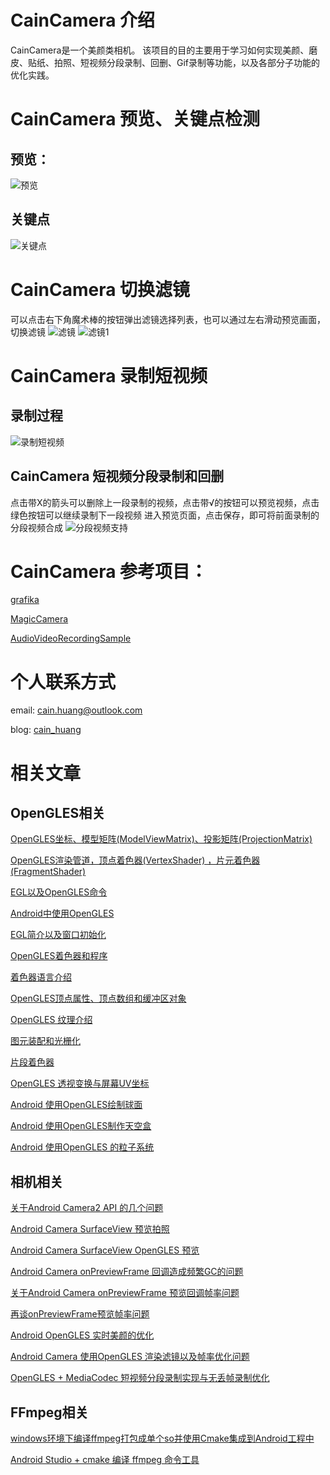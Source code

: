 # CainCamera 介绍
CainCamera是一个美颜类相机。
该项目的目的主要用于学习如何实现美颜、磨皮、贴纸、拍照、短视频分段录制、回删、Gif录制等功能，以及各部分子功能的优化实践。

# CainCamera 预览、关键点检测
## 预览：
![预览](https://github.com/CainKernel/CainCamera/blob/master/images/preview.png)
## 关键点
![关键点](https://github.com/CainKernel/CainCamera/blob/master/images/face_landmark.png)

# CainCamera 切换滤镜
可以点击右下角魔术棒的按钮弹出滤镜选择列表，也可以通过左右滑动预览画面，切换滤镜
![滤镜](https://github.com/CainKernel/CainCamera/blob/master/images/filters.png)
![滤镜1](https://github.com/CainKernel/CainCamera/blob/master/images/filters_01.png)

# CainCamera 录制短视频
## 录制过程
![录制短视频](https://github.com/CainKernel/CainCamera/blob/master/images/recording.png)
## CainCamera 短视频分段录制和回删
点击带X的箭头可以删除上一段录制的视频，点击带√的按钮可以预览视频，点击绿色按钮可以继续录制下一段视频
进入预览页面，点击保存，即可将前面录制的分段视频合成
![分段视频支持](https://github.com/CainKernel/CainCamera/blob/master/images/video_delete_or_preview.png)

# CainCamera 参考项目：
[grafika](https://github.com/google/grafika)

[MagicCamera](https://github.com/wuhaoyu1990/MagicCamera)

[AudioVideoRecordingSample](https://github.com/saki4510t/AudioVideoRecordingSample)


# 个人联系方式

email: <cain.huang@outlook.com>

blog: [cain_huang](http://www.jianshu.com/u/fd6f2b25d0f4)

# 相关文章

## OpenGLES相关
[OpenGLES坐标、模型矩阵(ModelViewMatrix)、投影矩阵(ProjectionMatrix)](http://www.jianshu.com/p/566632a1e009)

[OpenGLES渲染管道，顶点着色器(VertexShader) ，片元着色器(FragmentShader)](http://www.jianshu.com/p/1f58c69fd018)

[EGL以及OpenGLES命令](http://www.jianshu.com/p/be2f6d5826cd)

[Android中使用OpenGLES](http://www.jianshu.com/p/d426430b9631)

[EGL简介以及窗口初始化](http://www.jianshu.com/p/1e49ae3cf3ac)

[OpenGLES着色器和程序](http://www.jianshu.com/p/4427ef7fc090)

[着色器语言介绍](http://www.jianshu.com/p/b07dc4f8b80e)

[OpenGLES顶点属性、顶点数组和缓冲区对象](http://www.jianshu.com/p/b8128654af23)

[OpenGLES 纹理介绍](http://www.jianshu.com/p/e0ee9dc7722f)

[图元装配和光栅化](http://www.jianshu.com/p/261abcea4c78)

[片段着色器](http://www.jianshu.com/p/33f32c7fd52f)

[OpenGLES 透视变换与屏幕UV坐标](http://www.jianshu.com/p/85f661ac177d)

[Android 使用OpenGLES绘制球面](http://www.jianshu.com/p/c127387cd504)

[Android 使用OpenGLES制作天空盒](http://www.jianshu.com/p/820581046d3c)

[Android 使用OpenGLES 的粒子系统](http://www.jianshu.com/p/0831b40a0bc9)




## 相机相关

[关于Android Camera2 API 的几个问题](http://www.jianshu.com/p/5148090c2191)

[Android Camera SurfaceView 预览拍照](http://www.jianshu.com/p/9e0f3fc5a3b4)

[Android Camera SurfaceView OpenGLES 预览](http://www.jianshu.com/p/e4643b141644)

[Android Camera onPreviewFrame 回调造成频繁GC的问题](http://www.jianshu.com/p/77a524265f3c)

[关于Android Camera onPreviewFrame 预览回调帧率问题](http://www.jianshu.com/p/a33b1eabe71c)

[再谈onPreviewFrame预览帧率问题](http://www.jianshu.com/p/b0b4a20fd90a)

[Android OpenGLES 实时美颜的优化](http://www.jianshu.com/p/a76a1201ae53)

[Android Camera 使用OpenGLES 渲染滤镜以及帧率优化问题](http://www.jianshu.com/p/2d2776a0931e)

[OpenGLES + MediaCodec 短视频分段录制实现与无丢帧录制优化](http://www.jianshu.com/p/9dc03b01bae3)

## FFmpeg相关
[windows环境下编译ffmpeg打包成单个so并使用Cmake集成到Android工程中](http://www.jianshu.com/p/ed2266abe28b)

[Android Studio + cmake 编译 ffmpeg 命令工具](http://www.jianshu.com/p/99aa2ce1960e)




